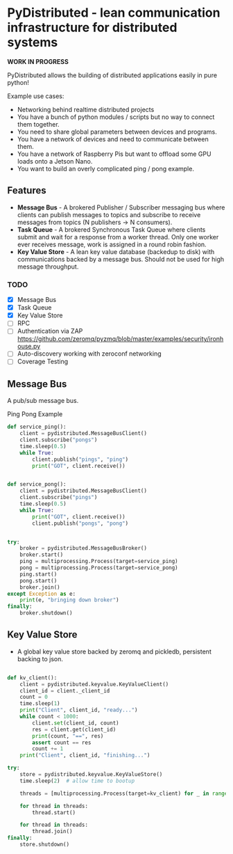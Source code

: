 # PyDistributed - lean communication infrastructure for distributed systems

**WORK IN PROGRESS**

PyDistributed allows the building of distributed applications easily in pure python!

Example use cases:

- Networking behind realtime distributed projects
- You have a bunch of python modules / scripts but no way to connect them together.
- You need to share global parameters between devices and programs.
- You have a network of devices and need to communicate between them.
- You have a network of Raspberry Pis but want to offload some GPU loads onto a Jetson Nano.
- You want to build an overly complicated ping / pong example.

## Features

- **Message Bus** - A brokered Publisher / Subscriber messaging bus where clients can publish messages to topics and subscribe to receive messages from topics (N publishers -> N consumers).
- **Task Queue** - A brokered Synchronous Task Queue where clients submit and wait for a response from a worker thread. Only one worker ever receives message, work is assigned in a round robin fashion.
- **Key Value Store** - A lean key value database (backedup to disk) with communications backed by a message bus. Should not be used for high message throughput.

### TODO

- [x] Message Bus
- [x] Task Queue
- [x] Key Value Store
- [ ] RPC
- [ ] Authentication via ZAP https://github.com/zeromq/pyzmq/blob/master/examples/security/ironhouse.py
- [ ] Auto-discovery working with zeroconf networking
- [ ] Coverage Testing

## Message Bus

A pub/sub message bus.

Ping Pong Example

```python
def service_ping():
    client = pydistributed.MessageBusClient()
    client.subscribe("pongs")
    time.sleep(0.5)
    while True:
        client.publish("pings", "ping")
        print("GOT", client.receive())


def service_pong():
    client = pydistributed.MessageBusClient()
    client.subscribe("pings")
    time.sleep(0.5)
    while True:
        print("GOT", client.receive())
        client.publish("pongs", "pong")


try:
    broker = pydistributed.MessageBusBroker()
    broker.start()
    ping = multiprocessing.Process(target=service_ping)
    pong = multiprocessing.Process(target=service_pong)
    ping.start()
    pong.start()
    broker.join()
except Exception as e:
    print(e, "bringing down broker")
finally:
    broker.shutdown()
```

## Key Value Store

- A global key value store backed by zeromq and pickledb, persistent backing to json.

```python

def kv_client():
    client = pydistributed.keyvalue.KeyValueClient()
    client_id = client._client_id
    count = 0
    time.sleep(1)
    print("Client", client_id, "ready...")
    while count < 1000:
        client.set(client_id, count)
        res = client.get(client_id)
        print(count, "==", res)
        assert count == res
        count += 1
    print("Client", client_id, "finishing...")

try:
    store = pydistributed.keyvalue.KeyValueStore()
    time.sleep(2)  # allow time to bootup

    threads = [multiprocessing.Process(target=kv_client) for _ in range(4)]

    for thread in threads:
        thread.start()

    for thread in threads:
        thread.join()
finally:
    store.shutdown()

```
